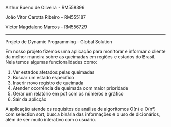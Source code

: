 Arthur Bueno de Oliveira - RM558396

João Vitor Carotta Ribeiro - RM555187

Victor Magdaleno Marcos - RM556729

----------------------------------------------------

Projeto de Dynamic Programming - Global Solution

Em nosso projeto fizemos uma aplicação para monitorar e informar o cliente da melhor maneira sobre as queimadas em regiões e estados do Brasil.
Nela temos algumas funcionalidades como:

1. Ver estados afetados pelas queimadas
2. Buscar um estado específico
3. Inserir novo registro de queimada
4. Atender ocorrência de queimada com maior prioridade
5. Gerar um relatório em pdf com os números e gráfico
6. Sair da aplicção

A aplicação atende os requisitos de análise de algoritomos O(n) e O(n²) com selection sort, busca binária das informações e o uso de dicionários, além de ser muito interativo com o usuário.
